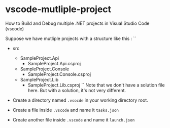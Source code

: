 # vscode-mutliple-project
How to Build and Debug multiple .NET projects in Visual Studio Code (vscode)

Suppose we have mutliple projects with a structure like this :
``
- src
  - SampleProject.Api
    - SampleProject.Api.csproj
  - SampleProject.Console
    - SampleProject.Console.csproj
  - SampleProject.Lib
    - SampleProject.Lib.csproj
``
Note that we don't have a solution file here. But with a solution, it's not very different.

- Create a directory named `.vsocde` in your working directory root.
- Create a file inside `.vscode` and name it `tasks.json`
- Create another file inside `.vscode` and name it `launch.json`

